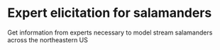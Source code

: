 # Expert elicitation for salamanders

Get information from experts necessary to model stream salamanders across the northeastern US
